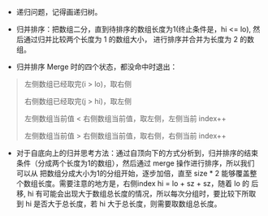 - 递归问题，记得画递归树。
- 归并排序：把数组二分，直到待排序的数组长度为1(终止条件是，hi <= lo), 然后通过归并比较两个长度为 1 的数组大小，
进行排序并合并为长度为 2 的数组。

- 归并排序 Merge 时的四个状态，都没命中时退出：
> 左侧数组已经取完(i > lo)，取右侧
>
> 右侧数组已经取完(j > hi)，取左侧
>
> 左侧数组当前值 < 右侧数组当前值，取左侧，左侧当前 index++
>
> 左侧数组当前值 > 右侧数组当前值，取右侧，右侧当前 index++
>

- 对于自底向上的归并思考方法：通过自顶向下的方式分析到，归并排序的结束条件（分成两个长度为1的数组），然后通过 merge 操作进行排序，所以我们可以从
把数组分成大小为1的分组开始，逐步加倍，直至 size * 2 能够覆盖整个数组长度。需要注意的地方是，右侧index hi = lo + sz + sz，随着 lo 的
后移, hi 有可能会出现大于数组总长度的情况，所以每次分组时，要比较下所取到 hi 是否大于总长度，若 hi 大于总长度，则需要取数组总长度。

